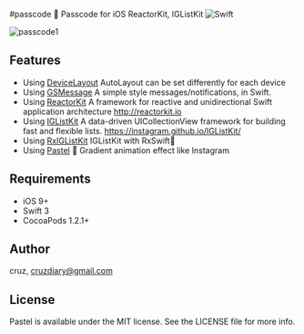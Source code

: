 #passcode
🔑 Passcode for iOS ReactorKit, IGListKit
![Swift](https://img.shields.io/badge/Swift-3.1-orange.svg)

![passcode1](https://media.giphy.com/media/pfOZFhFBI8gla/giphy.gif)

## Features

* Using [DeviceLayout](https://github.com/cruisediary/DeviceLayout) AutoLayout can be set differently for each device
* Using [GSMessage](https://github.com/wxxsw/GSMessages) A simple style messages/notifications, in Swift.
* Using [ReactorKit](https://github.com/devxoul/ReactorKit) A framework for reactive and unidirectional Swift application architecture http://reactorkit.io
* Using [IGListKit](https://github.com/Instagram/IGListKit) A data-driven UICollectionView framework for building fast and flexible lists. https://instagram.github.io/IGListKit/
* Using [RxIGListKit](https://github.com/yuzushioh/RxIGListKit) IGListKit with RxSwift🚀
* Using [Pastel](https://github.com/cruisediary/Pastel) 🎨 Gradient animation effect like Instagram


## Requirements

* iOS 9+
* Swift 3
* CocoaPods 1.2.1+

## Author

cruz, cruzdiary@gmail.com

## License

Pastel is available under the MIT license. See the LICENSE file for more info.
